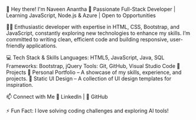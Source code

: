 👋 Hey there! I'm Naveen Anantha
🚀 Passionate Full-Stack Developer | Learning JavaScript, Node.js & Azure | Open to Opportunities

👨‍💻 Enthusiastic developer with expertise in HTML, CSS, Bootstrap, and JavaScript, constantly exploring new technologies to enhance my skills. I’m committed to writing clean, efficient code and building responsive, user-friendly applications.

💻 Tech Stack & Skills
Languages: HTML5, JavaScript, Java, SQL
Frameworks: Bootstrap, jQuery
Tools: Git, GitHub, Visual Studio Code
🚀 Projects
🔹 Personal Portfolio – A showcase of my skills, experience, and projects.
🔹 Static UI Design – A collection of UI design templates for inspiration.

📫 Connect with Me
🔗 LinkedIn | 🔗 GitHub

⚡ Fun Fact: I love solving coding challenges and exploring AI tools!
